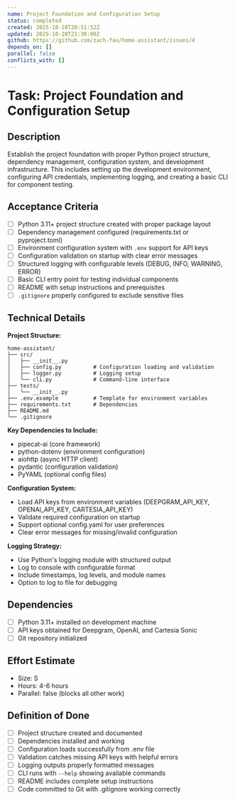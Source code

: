 ```yaml
---
name: Project Foundation and Configuration Setup
status: completed
created: 2025-10-28T20:51:52Z
updated: 2025-10-28T21:30:00Z
github: https://github.com/zach-fau/home-assistant/issues/4
depends_on: []
parallel: false
conflicts_with: []
---
```


# Task: Project Foundation and Configuration Setup

## Description
Establish the project foundation with proper Python project structure, dependency management, configuration system, and development infrastructure. This includes setting up the development environment, configuring API credentials, implementing logging, and creating a basic CLI for component testing.

## Acceptance Criteria
- [ ] Python 3.11+ project structure created with proper package layout
- [ ] Dependency management configured (requirements.txt or pyproject.toml)
- [ ] Environment configuration system with `.env` support for API keys
- [ ] Configuration validation on startup with clear error messages
- [ ] Structured logging with configurable levels (DEBUG, INFO, WARNING, ERROR)
- [ ] Basic CLI entry point for testing individual components
- [ ] README with setup instructions and prerequisites
- [ ] `.gitignore` properly configured to exclude sensitive files

## Technical Details
**Project Structure:**
```
home-assistant/
├── src/
│   ├── __init__.py
│   ├── config.py          # Configuration loading and validation
│   ├── logger.py          # Logging setup
│   └── cli.py             # Command-line interface
├── tests/
│   └── __init__.py
├── .env.example           # Template for environment variables
├── requirements.txt       # Dependencies
├── README.md
└── .gitignore
```

**Key Dependencies to Include:**
- pipecat-ai (core framework)
- python-dotenv (environment configuration)
- aiohttp (async HTTP client)
- pydantic (configuration validation)
- PyYAML (optional config files)

**Configuration System:**
- Load API keys from environment variables (DEEPGRAM_API_KEY, OPENAI_API_KEY, CARTESIA_API_KEY)
- Validate required configuration on startup
- Support optional config.yaml for user preferences
- Clear error messages for missing/invalid configuration

**Logging Strategy:**
- Use Python's logging module with structured output
- Log to console with configurable format
- Include timestamps, log levels, and module names
- Option to log to file for debugging

## Dependencies
- [ ] Python 3.11+ installed on development machine
- [ ] API keys obtained for Deepgram, OpenAI, and Cartesia Sonic
- [ ] Git repository initialized

## Effort Estimate
- Size: S
- Hours: 4-6 hours
- Parallel: false (blocks all other work)

## Definition of Done
- [ ] Project structure created and documented
- [ ] Dependencies installed and working
- [ ] Configuration loads successfully from .env file
- [ ] Validation catches missing API keys with helpful errors
- [ ] Logging outputs properly formatted messages
- [ ] CLI runs with `--help` showing available commands
- [ ] README includes complete setup instructions
- [ ] Code committed to Git with .gitignore working correctly
